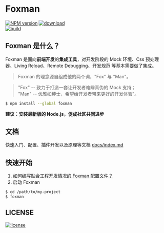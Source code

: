 # Foxman

[][nodei-url]
[![NPM version][npm-image]][npm-url]
[![download][downloads-image]][downloads-url]  
[![build][travis-image]][travis-url]  

## Foxman 是什么？
Foxman 是面向**前端开发**的**集成工具**，对开发阶段的 Mock 环境、Css 预处理器、Living Reload、Remote Debugging、开发规范 等基本需要做了集成。

> Foxman 的理念源自组成他的两个词，"Fox" 与 "Man"。  
  
> "Fox" -- 致力于打造一套让开发者难辨真伪的 Mock 支持；  
> "Man" -- 优雅如绅士，希望给开发者带来更好的开发体验"。

```bash
$ npm install --global foxman
```
**建议：安装最新版的 Node.js，促成社区共同进步**

## 文档
快速入门、配置、插件开发以及原理等文档 [docs/index.md](docs/index.md)

## 快速开始
1. [如何编写贴合工程开发情况的 Foxman 配置文件？](docs/foxman.md)
2. 启动 Foxman
```bash
$ cd /path/to/my-project
$ foxman
```
## LICENSE
[![license][license-image]][license-url]

[npm-url]: https://www.npmjs.com/package/foxman
[npm-image]: https://img.shields.io/npm/v/foxman.svg
[downloads-image]: https://img.shields.io/npm/dm/foxman.svg
[downloads-url]: https://www.npmjs.com/package/foxman
[nodei-image]: https://nodei.co/npm/foxman.png?downloads=true&downloadRank=true&stars=true
[nodei-url]: https://www.npmjs.com/package/foxman
[license-url]: https://github.com/ImHype/foxman/blob/master/LICENSE
[license-image]: https://img.shields.io/github/license/imhype/foxman.svg
[travis-image]: https://travis-ci.org/kaola-fed/foxman.svg?branch=master
[travis-url]: https://travis-ci.org/kaola-fed/foxman
